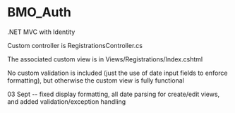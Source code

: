# BMO_Auth
.NET MVC with Identity

Custom controller is RegistrationsController.cs

The associated custom view is in Views/Registrations/Index.cshtml

No custom validation is included (just the use of date input fields to enforce formatting), but otherwise the custom view is fully functional

03 Sept -- fixed display formatting, all date parsing for create/edit views, and added validation/exception handling

